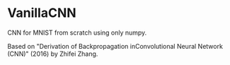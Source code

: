 # VanillaCNN

CNN for MNIST from scratch using only numpy.

Based on "Derivation of Backpropagation inConvolutional Neural Network (CNN)" (2016) by Zhifei Zhang.
